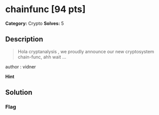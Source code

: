 # chainfunc [94 pts]

**Category:** Crypto
**Solves:** 5

## Description
>Hola cryptanalysis , we proudly announce our new cryptosystem chain-func, ahh wait ...  

author : vidner

**Hint**


## Solution

### Flag

